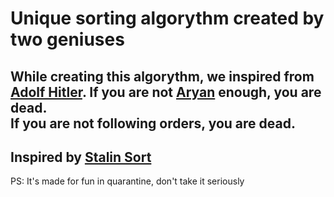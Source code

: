 # Unique sorting algorythm created by two geniuses
 While creating this algorythm, we inspired from [Adolf Hitler][1]. If you are not [Aryan][2] enough, you are dead.   
 If you are not following orders, you are dead.
 ---
 Inspired by [Stalin Sort](https://github.com/gustavo-depaula/stalin-sort)
---

[1]: https://en.wikipedia.org/wiki/Adolf_Hitler
[2]: https://en.wikipedia.org/wiki/Prime_number

PS: It's made for fun in quarantine, don't take it seriously
